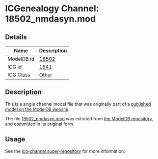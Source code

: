 # ICGenealogy Channel: 18502\_nmdasyn.mod

## Details

Name | Description
---- | -----------
ModelDB id | [18502](http://senselab.med.yale.edu/ModelDB/ShowModel.cshtml?model=18502)
ICG id | [1541](http://icg.neurotheory.ox.ac.uk/channels/other/1541)
ICG Class | [Other](http://icg.neurotheory.ox.ac.uk/channels/other)

## Description

This is a single channel model file that was originally part of a [published model on the ModelDB website](http://senselab.med.yale.edu/mModelDB/ShowModel.cshtml?model=18502).

The file [18502\_nmdasyn.mod](18502_nmdasyn.mod) was extrated from [the ModelDB repository](http://senselab.med.yale.edu/ModelDB/ShowModel.cshtml?model=18502), and committed in its original form.

## Usage

See the [icg-channel super-repository](https://github.com/icgenealogy/icg-channels) for more information.